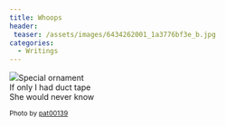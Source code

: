 ```yaml
---
title: Whoops
header:
 teaser: /assets/images/6434262001_1a3776bf3e_b.jpg
categories:
  - Writings
---
```

<img src="https://douglangille.github.io/assets/images/6434262001_1a3776bf3e_b.jpg">Special ornament  
 If only I had duct tape  
 She would never know

<small>Photo by <a href="http://www.flickr.com/photos/59836631@N06/6434262001">pat00139</a></small>